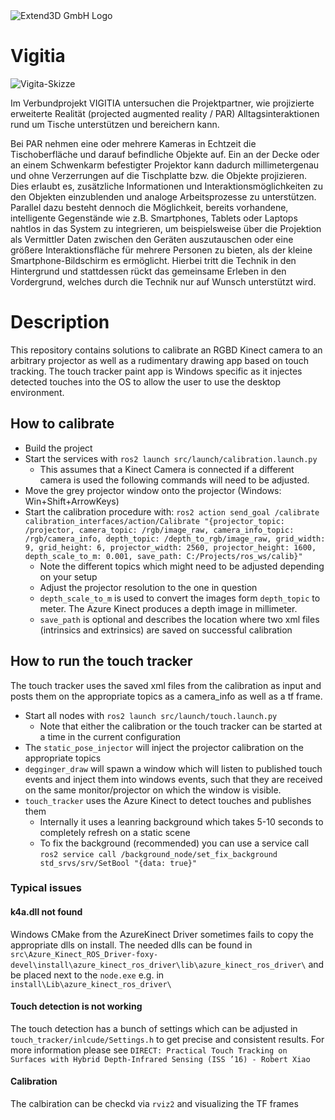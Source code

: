 
<picture>
  <source media="(prefers-color-scheme: light)" srcset="https://www.extend3d.com/wp-content/themes/extend3d/dist/images/LOGO.svg">
  <source media="(prefers-color-scheme: dark)" srcset="https://user-images.githubusercontent.com/74293493/170223696-34f5027b-a37a-4b78-bd5d-164381ff5b80.svg">
  <img alt="Extend3D GmbH Logo">
</picture>

# Vigitia
![Vigita-Skizze](https://user-images.githubusercontent.com/74293493/169037302-4e572fdb-9c26-44a8-b6fd-9bb88573f824.png)

Im Verbundprojekt VIGITIA untersuchen die Projektpartner, wie projizierte erweiterte Realität (projected augmented reality / PAR) Alltagsinteraktionen rund um Tische unterstützen und bereichern kann.

Bei PAR nehmen eine oder mehrere Kameras in Echtzeit die Tischoberfläche und darauf befindliche Objekte auf. Ein an der Decke oder an einem Schwenkarm befestigter Projektor kann dadurch millimetergenau und ohne Verzerrungen auf die Tischplatte bzw. die Objekte projizieren. Dies erlaubt es, zusätzliche Informationen und Interaktionsmöglichkeiten zu den Objekten einzublenden und analoge Arbeitsprozesse zu unterstützen. Parallel dazu besteht dennoch die Möglichkeit, bereits vorhandene, intelligente Gegenstände wie z.B. Smartphones, Tablets oder Laptops nahtlos in das System zu integrieren, um beispielsweise über die Projektion als Vermittler Daten zwischen den Geräten auszutauschen oder eine größere Interaktionsfläche für mehrere Personen zu bieten, als der kleine Smartphone-Bildschirm es ermöglicht. Hierbei tritt die Technik in den Hintergrund und stattdessen rückt das gemeinsame Erleben in den Vordergrund, welches durch die Technik nur auf Wunsch unterstützt wird.

# Description
This repository contains solutions to calibrate an RGBD Kinect camera to an arbitrary projector as well as a rudimentary drawing app based on touch tracking. The touch tracker paint app is Windows specific as it injectes detected touches into the OS to allow the user to use the desktop environment.

## How to calibrate
- Build the project
- Start the services with `ros2 launch src/launch/calibration.launch.py`
  - This assumes that a Kinect Camera is connected if a different camera is used the following commands will need to be adjusted.
- Move the grey projector window onto the projector (Windows: Win+Shift+ArrowKeys)
- Start the calibration procedure with: `ros2 action send_goal /calibrate calibration_interfaces/action/Calibrate "{projector_topic: /projector, camera_topic: /rgb/image_raw, camera_info_topic: /rgb/camera_info, depth_topic: /depth_to_rgb/image_raw, grid_width: 9, grid_height: 6, projector_width: 2560, projector_height: 1600, depth_scale_to_m: 0.001, save_path: C:/Projects/ros_ws/calib}"`
  - Note the different topics which might need to be adjusted depending on your setup
  - Adjust the projector resolution to the one in question
  - `depth_scale_to_m` is used to convert the images form `depth_topic` to meter. The Azure Kinect produces a depth image in millimeter.
  - `save_path` is optional and describes the location where two xml files (intrinsics and extrinsics) are saved on successful calibration

## How to run the touch tracker
The touch tracker uses the saved xml files from the calibration as input and posts them on the appropriate topics as a camera_info as well as a tf frame.
- Start all nodes with `ros2 launch src/launch/touch.launch.py`
  - Note that either the calibration or the touch tracker can be started at a time in the current configuration
- The `static_pose_injector` will inject the projector calibration on the appropriate topics
- `degginger_draw` will spawn a window which will listen to published touch events and inject them into windows events, such that they are received on the same monitor/projector on which the window is visible.
- `touch_tracker` uses the Azure Kinect to detect touches and publishes them
  - Internally it uses a leanring background which takes 5-10 seconds to completely refresh on a static scene
  - To fix the background (recommended) you can use a service call `ros2 service call /background_node/set_fix_background std_srvs/srv/SetBool "{data: true}"`

### Typical issues

#### k4a.dll not found
Windows CMake from the AzureKinect Driver sometimes fails to copy the appropriate dlls on install. The needed dlls can be found in `src\Azure_Kinect_ROS_Driver-foxy-devel\install\azure_kinect_ros_driver\lib\azure_kinect_ros_driver\` and be placed next to the `node.exe` e.g. in `install\Lib\azure_kinect_ros_driver\`

#### Touch detection is not working
The touch detection has a bunch of settings which can be adjusted in `touch_tracker/inlcude/Settings.h` to get precise and consistent results. For more information please see `DIRECT: Practical Touch Tracking on Surfaces with Hybrid Depth-Infrared Sensing (ISS ’16) - Robert Xiao`

#### Calibration
The calbiration can be checkd via `rviz2` and visualizing the TF frames
